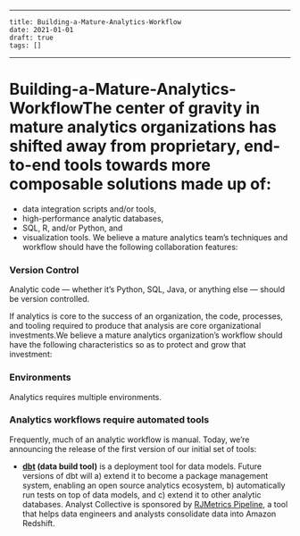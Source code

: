 
---
    title: Building-a-Mature-Analytics-Workflow
    date: 2021-01-01    
    draft: true
    tags: []
---
# Building-a-Mature-Analytics-WorkflowThe center of gravity in mature analytics organizations has shifted away from proprietary, end-to-end tools towards more composable solutions made up of:
- data integration scripts and/or tools,
- high-performance analytic databases,
- SQL, R, and/or Python, and
- visualization tools.
We believe a mature analytics team’s techniques and workflow should have the following collaboration features:
### **Version Control**
Analytic code — whether it’s Python, SQL, Java, or anything else — should be version controlled.
>
If analytics is core to the success of an organization, the code, processes, and tooling required to produce that analysis are core organizational investments.We believe a mature analytics organization’s workflow should have the following characteristics so as to protect and grow that investment:
### **Environments**
Analytics requires multiple environments.
### Analytics workflows require automated tools
Frequently, much of an analytic workflow is manual.
Today, we’re announcing the release of the first version of our initial set of tools:
- **[dbt](https://github.com/analyst-collective/dbt) (data build tool)** is a deployment tool for data models.
Future versions of dbt will a) extend it to become a package management system, enabling an open source analytics ecosystem, b) automatically run tests on top of data models, and c) extend it to other analytic databases.
Analyst Collective is sponsored by [RJMetrics Pipeline](https://rjmetrics.com/product/pipeline), a tool that helps data engineers and analysts consolidate data into Amazon Redshift.
